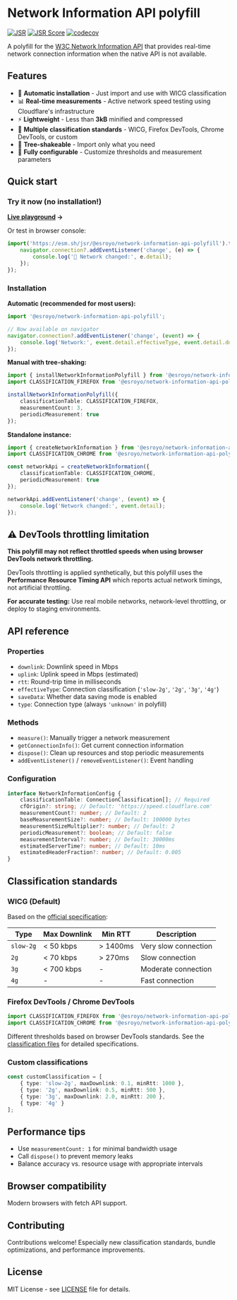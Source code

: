 # Network Information API polyfill

[![JSR](https://jsr.io/badges/@esroyo/network-information-api-polyfill)](https://jsr.io/@esroyo/network-information-api-polyfill)
[![JSR Score](https://jsr.io/badges/@esroyo/network-information-api-polyfill/score)](https://jsr.io/@esroyo/network-information-api-polyfill)
[![codecov](https://codecov.io/gh/esroyo/network-information-api-polyfill/graph/badge.svg?token=YO7XY0TDX5)](https://codecov.io/gh/esroyo/network-information-api-polyfill)

A polyfill for the [W3C Network Information API](https://developer.mozilla.org/en-US/docs/Web/API/Network_Information_API) that provides real-time network connection information when the native API is not available.

## Features

- 🚀 **Automatic installation** - Just import and use with WICG classification
- 📊 **Real-time measurements** - Active network speed testing using Cloudflare's infrastructure
- ⚡ **Lightweight** - Less than **3kB** minified and compressed
- 🎯 **Multiple classification standards** - WICG, Firefox DevTools, Chrome DevTools, or custom
- 🌳 **Tree-shakeable** - Import only what you need
- 🔧 **Fully configurable** - Customize thresholds and measurement parameters

## Quick start

### Try it now (no installation!)
**[Live playground](https://esroyo.github.io/network-information-api-polyfill/) →**

Or test in browser console:
```javascript
import('https://esm.sh/jsr/@esroyo/network-information-api-polyfill').then(() => {
    navigator.connection?.addEventListener('change', (e) => {
        console.log('🔄 Network changed:', e.detail);
    });
});
```

### Installation

**Automatic (recommended for most users):**
```typescript
import '@esroyo/network-information-api-polyfill';

// Now available on navigator
navigator.connection?.addEventListener('change', (event) => {
    console.log('Network:', event.detail.effectiveType, event.detail.downlink + 'Mbps');
});
```

**Manual with tree-shaking:**
```typescript
import { installNetworkInformationPolyfill } from '@esroyo/network-information-api-polyfill/pure';
import CLASSIFICATION_FIREFOX from '@esroyo/network-information-api-polyfill/classifications/firefox';

installNetworkInformationPolyfill({
    classificationTable: CLASSIFICATION_FIREFOX,
    measurementCount: 3,
    periodicMeasurement: true
});
```

**Standalone instance:**
```typescript
import { createNetworkInformation } from '@esroyo/network-information-api-polyfill/network-information';
import CLASSIFICATION_CHROME from '@esroyo/network-information-api-polyfill/classifications/chrome';

const networkApi = createNetworkInformation({
    classificationTable: CLASSIFICATION_CHROME,
    periodicMeasurement: true
});

networkApi.addEventListener('change', (event) => {
    console.log('Network changed:', event.detail);
});
```

## ⚠️ DevTools throttling limitation

**This polyfill may not reflect throttled speeds when using browser DevTools network throttling.**

DevTools throttling is applied synthetically, but this polyfill uses the **Performance Resource Timing API** which reports actual network timings, not artificial throttling.

**For accurate testing:** Use real mobile networks, network-level throttling, or deploy to staging environments.

## API reference

### Properties
- `downlink`: Downlink speed in Mbps
- `uplink`: Uplink speed in Mbps (estimated)
- `rtt`: Round-trip time in milliseconds
- `effectiveType`: Connection classification (`'slow-2g'`, `'2g'`, `'3g'`, `'4g'`)
- `saveData`: Whether data saving mode is enabled
- `type`: Connection type (always `'unknown'` in polyfill)

### Methods
- `measure()`: Manually trigger a network measurement
- `getConnectionInfo()`: Get current connection information
- `dispose()`: Clean up resources and stop periodic measurements
- `addEventListener()` / `removeEventListener()`: Event handling

### Configuration
```typescript
interface NetworkInformationConfig {
    classificationTable: ConnectionClassification[]; // Required
    cfOrigin?: string; // Default: 'https://speed.cloudflare.com'
    measurementCount?: number; // Default: 2
    baseMeasurementSize?: number; // Default: 100000 bytes
    measurementSizeMultiplier?: number; // Default: 2
    periodicMeasurement?: boolean; // Default: false
    measurementInterval?: number; // Default: 30000ms
    estimatedServerTime?: number; // Default: 10ms
    estimatedHeaderFraction?: number; // Default: 0.005
}
```

## Classification standards

### WICG (Default)
Based on the [official specification](https://wicg.github.io/netinfo/):

| Type      | Max Downlink | Min RTT   | Description                  |
| --------- | ------------ | --------- | ---------------------------- |
| `slow-2g` | < 50 kbps    | > 1400ms  | Very slow connection         |
| `2g`      | < 70 kbps    | > 270ms   | Slow connection              |
| `3g`      | < 700 kbps   | -         | Moderate connection          |
| `4g`      | -            | -         | Fast connection              |

### Firefox DevTools / Chrome DevTools
```typescript
import CLASSIFICATION_FIREFOX from '@esroyo/network-information-api-polyfill/classifications/firefox';
import CLASSIFICATION_CHROME from '@esroyo/network-information-api-polyfill/classifications/chrome';
```

Different thresholds based on browser DevTools standards. See the [classification files](./src/classifications/) for detailed specifications.

### Custom classifications
```typescript
const customClassification = [
    { type: 'slow-2g', maxDownlink: 0.1, minRtt: 1000 },
    { type: '2g', maxDownlink: 0.5, minRtt: 500 },
    { type: '3g', maxDownlink: 2.0, minRtt: 200 },
    { type: '4g' }
];
```

## Performance tips

- Use `measurementCount: 1` for minimal bandwidth usage
- Call `dispose()` to prevent memory leaks
- Balance accuracy vs. resource usage with appropriate intervals

## Browser compatibility

Modern browsers with fetch API support.

## Contributing

Contributions welcome! Especially new classification standards, bundle optimizations, and performance improvements.

## License

MIT License - see [LICENSE](LICENSE) file for details.
